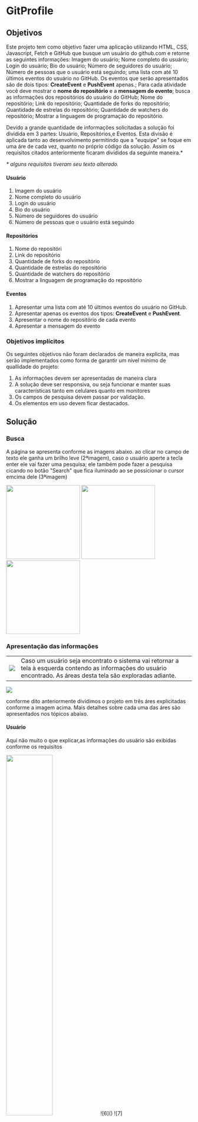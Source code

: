 # GitProfile
<h2>Objetivos</h2>
<p>Este projeto tem como objetivo fazer uma aplicação utilizando HTML, CSS, Javascript, Fetch e GitHub que busque um usuário do github.com e retorne as seguintes informações: Imagem do usuário; Nome completo do usuário; Login do usuário; Bio do usuário; Número de seguidores do usuário; Número de pessoas que o usuário está seguindo; uma lista com até 10 últimos eventos do usuário no GitHub. Os eventos que serão apresentados são de dois tipos: <b>CreateEvent</b> e <b>PushEvent</b> apenas.</li>; Para cada atividade você deve mostrar o <b>nome do repositório</b> e a <b>mensagem do evento</b>; busca as informações dos repositórios do usuário do GitHub; Nome do repositório; Link do repositório; Quantidade de forks do repositório; Quantidade de estrelas do repositório; Quantidade de watchers do repositório; Mostrar a linguagem de programação do repositório.</p>
<p>Devido a grande quantidade de informações solicitadas a solução foi dividida em 3 partes: Usuário, Repositórios,e Eventos. Esta divisão é aplicada tanto ao desenvolvimento permitindo que a "euquipe" se foque em uma áre de cada vez, quanto no próprio código da solução. Assim os requisitos citados anteriormente ficaram divididos da seguinte maneira.*</p>
<i>* alguns requisitos tiveram seu texto alterado.</i>
<h4>Usuário</h4>
<ol>
  <li>Imagem do usuário</li>
  <li>Nome completo do usuário</li>
  <li>Login do usuário</li>
  <li>Bio do usuário</li>
  <li>Número de seguidores do usuário</li>
  <li>Número de pessoas que o usuário está seguindo</li>
</ol>
<h4>Repositórios</h4>
<ol>
  <li>Nome do repositóri</li>
  <li>Link do repositório</li>
  <li>Quantidade de forks do repositório</li>
  <li>Quantidade de estrelas do repositório</li>
  <li>Quantidade de watchers do repositório</li>
  <li>Mostrar a linguagem de programação do repositório</li>
</ol>
<h4>Eventos</h4>
<ol>
    <li>Apresentar uma lista com até 10 últimos eventos do usuário no GitHub.</li>
    <li>Apresentar apenas os eventos dos tipos: <b>CreateEvent</b> e <b>PushEvent</b>.</li>
    <li>Apresentar o nome do repositório de cada evento</li>
    <li>Apresentar a mensagem do evento</li>
</ol>
<h3>Objetivos implícitos</h3>
<p>Os seguintes objetivos não foram declarados de maneira explicita, mas serão implementados como forma de garantir um nível mínimo de quallidade do projeto:</p>
<ol>
  <li>As informações devem ser apresentadas de maneira clara</li>
  <li>A solução deve ser responsiva, ou seja funcionar e manter suas características tanto em celulares quanto em monitores</li>
  <li>Os campos de pesquisa devem passar por validação.</li>
  <li>Os elementos em uso devem ficar destacados.</li>
</ol>

<h2>Solução</h2>
<h3>Busca</h3>
<p>A página se apresenta conforme as imagens abaixo. ao clicar no campo de texto ele ganha um brilho leve (2ªimagem), caso o usuário aperte a tecla enter ele vai fazer uma pesquisa; ele também pode fazer a pesquisa cicando no botão "Search" que fica iluminado ao se possicionar o cursor emcima dele (3ªimagem)</p>
<img src="https://github.com/SaschaBorgesLucas/GitProfile/assets/35588147/f840c3ad-3378-42a9-90e7-04308c88a946" width="200px" height="200px"/>
<img src="https://github.com/SaschaBorgesLucas/GitProfile/assets/35588147/0f8254c2-ecf2-4912-8a91-ca8211e94583" width="200px" height="200px"/>
<img src="https://github.com/SaschaBorgesLucas/GitProfile/assets/35588147/204a6bf5-68c4-4e10-8c67-2f0544c6c3a4" width="200px" height="200px"/>
<h3>Apresentação das informações</h3>
<table>
  <tr>
    <td><img src="https://github.com/SaschaBorgesLucas/GitProfile/assets/35588147/0e1cd3aa-934c-4853-8772-591a1d2e5a3c"/></td>
    <td>Caso um usuário seja encontrato o sistema vai retornar a tela à esquerda contendo as informações do usuário encontrado. As áreas desta tela são exploradas adiante. </td>
  </tr>
</table>
<img src="https://github.com/SaschaBorgesLucas/GitProfile/assets/35588147/70cd8ac0-3840-4188-92c9-f5036a008c00"/>
<p>conforme dito anteriormente dividimos o projeto em três áres explicitadas conforme a imagem acima. Mais detalhes sobre cada uma das áres são apresentados nos tópicos abaixo.</p>
<h4>Usuário</h4>
<p>Aqui não muito o que explicar,as informações do usuário são exibidas conforme os requisitos</p>
<img src="https://github.com/SaschaBorgesLucas/GitProfile/assets/35588147/6d5fe799-91b0-487e-a2ca-38e313caa49b" width="50%" height="50%"/>
![6]()
![7](https://github.com/SaschaBorgesLucas/GitProfile/assets/35588147/675072aa-35f2-47dc-8077-d852b87f607d)
![8](https://github.com/SaschaBorgesLucas/GitProfile/assets/35588147/5f21eba3-ccb9-4d52-8f35-5824cb095091)
![9](https://github.com/SaschaBorgesLucas/GitProfile/assets/35588147/b7be850e-926c-412f-9cd7-31dd7a210f41)
<h2>Padrões do projeto</h2>
<h3>Versionamento</h3>
<p><b>Commits:</b> todos os comits vão seguir o seguinte padrão: data no formato dd/mm/aaaa.quantidade de alterações no código feitas naquele dia - autor: mensagem.</p><p>Exemplo:<i>"30/09/2023.1 - Sascha: First commit."</i></p><p><b>!!!:</b> Exceto para os commits do arquivo README.md, estes não possuem mensagens em seus commits</p>
<hr>
<h3>paginaMain.css</h3>
<p>O CSS foi planejado para funcionar em módulos, cada módulo é referente a uma parte da página (veja acima). Em cada página html é necessário importar o <b>reset.css</b> e um arquivo <b>main.css</b>.</p><p>Não existe um arquivo main para todas as paginas e sim um padrão <b>paginaMain.css</b> isso me permite importar módulos expecifícos de acordo com apágina que estou fazendo. Como, nesta versão só tenho uma página, só vai ter o arquivo <i>indexMain.css</i>.</p><p>Esta solução também difiulta eu ter algum proplema pelo fato de esquecer de importar um arquivo do CSS</p>

<h2>ETC..</h2>
